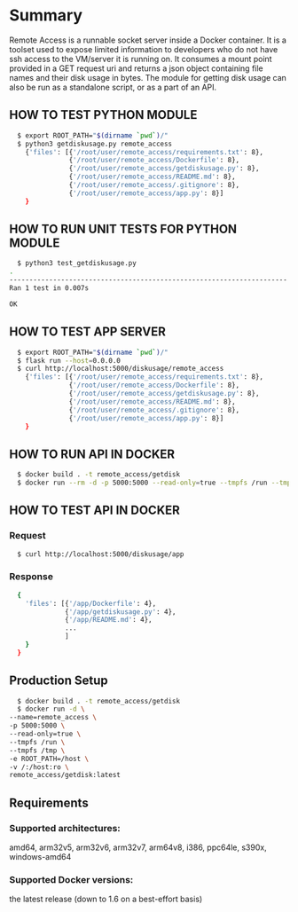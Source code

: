 # Summary
Remote Access is a runnable socket server inside a Docker container. It is a toolset used to expose limited information to developers who do not have ssh access to the VM/server it is running on. It consumes a mount point provided in a GET request uri and returns a json object containing file names and their disk usage in bytes. The module for getting disk usage can also be run as a standalone script, or as a part of an API. 

## HOW TO TEST PYTHON MODULE
```sh
  $ export ROOT_PATH="$(dirname `pwd`)/"
  $ python3 getdiskusage.py remote_access
    {'files': [{'/root/user/remote_access/requirements.txt': 8},
               {'/root/user/remote_access/Dockerfile': 8},
               {'/root/user/remote_access/getdiskusage.py': 8},
               {'/root/user/remote_access/README.md': 8},
               {'/root/user/remote_access/.gitignore': 8},
               {'/root/user/remote_access/app.py': 8}]
    }
```

## HOW TO RUN UNIT TESTS FOR PYTHON MODULE
```sh
  $ python3 test_getdiskusage.py 
.
----------------------------------------------------------------------
Ran 1 test in 0.007s

OK
```

## HOW TO TEST APP SERVER
```sh
  $ export ROOT_PATH="$(dirname `pwd`)/"
  $ flask run --host=0.0.0.0 
  $ curl http://localhost:5000/diskusage/remote_access
    {'files': [{'/root/user/remote_access/requirements.txt': 8},
               {'/root/user/remote_access/Dockerfile': 8},
               {'/root/user/remote_access/getdiskusage.py': 8},
               {'/root/user/remote_access/README.md': 8},
               {'/root/user/remote_access/.gitignore': 8},
               {'/root/user/remote_access/app.py': 8}]
    }
```

## HOW TO RUN API IN DOCKER
```sh
  $ docker build . -t remote_access/getdisk 
  $ docker run --rm -d -p 5000:5000 --read-only=true --tmpfs /run --tmpfs /tmp -v "$(pwd)":/app:ro remote_access/getdisk:latest
```

## HOW TO TEST API IN DOCKER

### Request
```sh
  $ curl http://localhost:5000/diskusage/app
```
### Response
```sh
  {
    'files': [{'/app/Dockerfile': 4},
              {'/app/getdiskusage.py': 4},
              {'/app/README.md': 4},
              ...
              ]
    }
  }
```

## Production Setup
```sh
  $ docker build . -t remote_access/getdisk
  $ docker run -d \
--name=remote_access \
-p 5000:5000 \
--read-only=true \
--tmpfs /run \
--tmpfs /tmp \
-e ROOT_PATH=/host \
-v /:/host:ro \
remote_access/getdisk:latest
```

## Requirements
### Supported architectures:
amd64, arm32v5, arm32v6, arm32v7, arm64v8, i386, ppc64le, s390x, windows-amd64

### Supported Docker versions:
the latest release (down to 1.6 on a best-effort basis)
